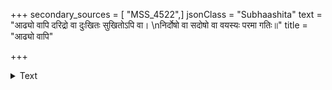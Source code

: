 +++
secondary_sources = [ "MSS_4522",]
jsonClass = "Subhaashita"
text = "आढ्यो वापि दरिद्रो वा दुःखितः सुखितोऽपि वा।  \nनिर्दोषो वा सदोषो वा वयस्यः परमा गतिः॥"
title = "आढ्यो वापि"

+++

<details><summary>Text</summary>

आढ्यो वापि दरिद्रो वा दुःखितः सुखितोऽपि वा।  
निर्दोषो वा सदोषो वा वयस्यः परमा गतिः॥
</details>
